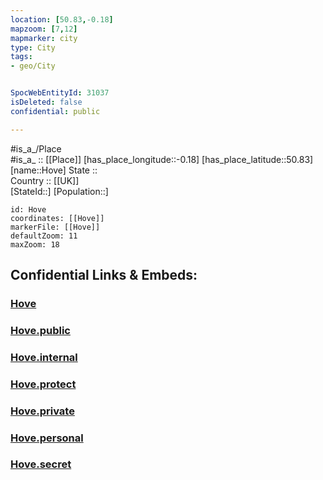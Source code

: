 ```yaml
---
location: [50.83,-0.18] 
mapzoom: [7,12] 
mapmarker: city 
type: City
tags:
- geo/City


SpocWebEntityId: 31037
isDeleted: false
confidential: public

---
```

#is_a_/Place  
#is_a_ :: [[Place]] 
[has_place_longitude::-0.18] 
[has_place_latitude::50.83] 
[name::Hove] 
State ::  
Country :: [[UK]]  
[StateId::] 
[Population::] 



```leaflet
id: Hove
coordinates: [[Hove]] 
markerFile: [[Hove]] 
defaultZoom: 11 
maxZoom: 18
```


## Confidential Links & Embeds: 

### [Hove](/_Standards/Earth/Continent/Europe/Europe~North/UK/England/Regions~England/South_East_England/Brighton_and_Hove/cities~Brighton_and_Hove/Hove.md) 

### [Hove.public](/_public/Earth/Continent/Europe/Europe~North/UK/England/Regions~England/South_East_England/Brighton_and_Hove/cities~Brighton_and_Hove/Hove.public.md) 

### [Hove.internal](/_internal/Earth/Continent/Europe/Europe~North/UK/England/Regions~England/South_East_England/Brighton_and_Hove/cities~Brighton_and_Hove/Hove.internal.md) 

### [Hove.protect](/_protect/Earth/Continent/Europe/Europe~North/UK/England/Regions~England/South_East_England/Brighton_and_Hove/cities~Brighton_and_Hove/Hove.protect.md) 

### [Hove.private](/_private/Earth/Continent/Europe/Europe~North/UK/England/Regions~England/South_East_England/Brighton_and_Hove/cities~Brighton_and_Hove/Hove.private.md) 

### [Hove.personal](/_personal/Earth/Continent/Europe/Europe~North/UK/England/Regions~England/South_East_England/Brighton_and_Hove/cities~Brighton_and_Hove/Hove.personal.md) 

### [Hove.secret](/_secret/Earth/Continent/Europe/Europe~North/UK/England/Regions~England/South_East_England/Brighton_and_Hove/cities~Brighton_and_Hove/Hove.secret.md)

